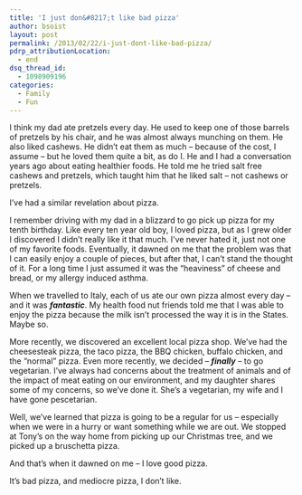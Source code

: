 ```yaml
---
title: 'I just don&#8217;t like bad pizza'
author: bsoist
layout: post
permalink: /2013/02/22/i-just-dont-like-bad-pizza/
pdrp_attributionLocation:
  - end
dsq_thread_id:
  - 1098909196
categories:
  - Family
  - Fun
---
```

I think my dad ate pretzels every day. He used to keep one of those barrels of pretzels by his chair, and he was almost always munching on them. He also liked cashews. He didn&#8217;t eat them as much &#8211; because of the cost, I assume &#8211; but he loved them quite a bit, as do I. He and I had a conversation years ago about eating healthier foods. He told me he tried salt free cashews and pretzels, which taught him that he liked salt &#8211; not cashews or pretzels.

I&#8217;ve had a similar revelation about pizza.

I remember driving with my dad in a blizzard to go pick up pizza for my tenth birthday. Like every ten year old boy, I loved pizza, but as I grew older I discovered I didn&#8217;t really like it that much. I&#8217;ve never hated it, just not one of my favorite foods. Eventually, it dawned on me that the problem was that I can easily enjoy a couple of pieces, but after that, I can&#8217;t stand the thought of it. For a long time I just assumed it was the &#8220;heaviness&#8221; of cheese and bread, or my allergy induced asthma.

When we travelled to Italy, each of us ate our own pizza almost every day &#8211; and it was ***fantastic***. My health food nut friends told me that I was able to enjoy the pizza because the milk isn&#8217;t processed the way it is in the States. Maybe so.

More recently, we discovered an excellent local pizza shop. We&#8217;ve had the cheesesteak pizza, the taco pizza, the BBQ chicken, buffalo chicken, and the &#8220;normal&#8221; pizza. Even more recently, we decided &#8211; ***finally*** &#8211; to go vegetarian. I&#8217;ve always had concerns about the treatment of animals and of the impact of meat eating on our environment, and my daughter shares some of my concerns, so we&#8217;ve done it. She&#8217;s a vegetarian, my wife and I have gone pescetarian.

Well, we&#8217;ve learned that pizza is going to be a regular for us &#8211; especially when we were in a hurry or want something while we are out. We stopped at Tony&#8217;s on the way home from picking up our Christmas tree, and we picked up a bruschetta pizza.

And that&#8217;s when it dawned on me &#8211; I love good pizza.

It&#8217;s bad pizza, and mediocre pizza, I don&#8217;t like.